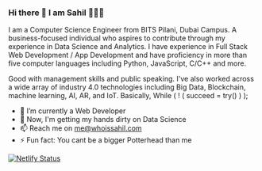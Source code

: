 ### Hi there 👋 I am Sahil 🤷🏼‍♂️
I am a Computer Science Engineer from BITS Pilani, Dubai Campus. A business-focused individual who aspires to contribute through my experience in Data Science and Analytics. I have experience in Full Stack Web Development / App Development and have proficiency in more than five computer languages including Python, JavaScript, C/C++ and more.

Good with management skills and public speaking. I've also worked across a wide array of industry 4.0 technologies including Big Data, Blockchain, machine learning, AI, AR, and IoT. Basically, While ( ! ( succeed = try() ) ); 

- 🔭 I’m currently a Web Developer
- 🌱 Now, I'm getting my hands dirty on Data Science 
- 📫 Reach me on me@whoissahil.com
- ⚡ Fun fact: You cant be a bigger Potterhead than me


[![Netlify Status](https://api.netlify.com/api/v1/badges/c3f70432-bd8f-491a-ac71-f0196048ca2e/deploy-status)](https://app.netlify.com/sites/whoissahil/deploys)
